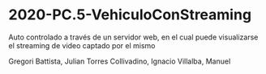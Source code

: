 # 2020-PC.5-VehiculoConStreaming
Auto controlado a través de un servidor web, en el cual puede visualizarse el streaming de video captado por el mismo

Gregori Battista, Julian
Torres Collivadino, Ignacio
Villalba, Manuel
